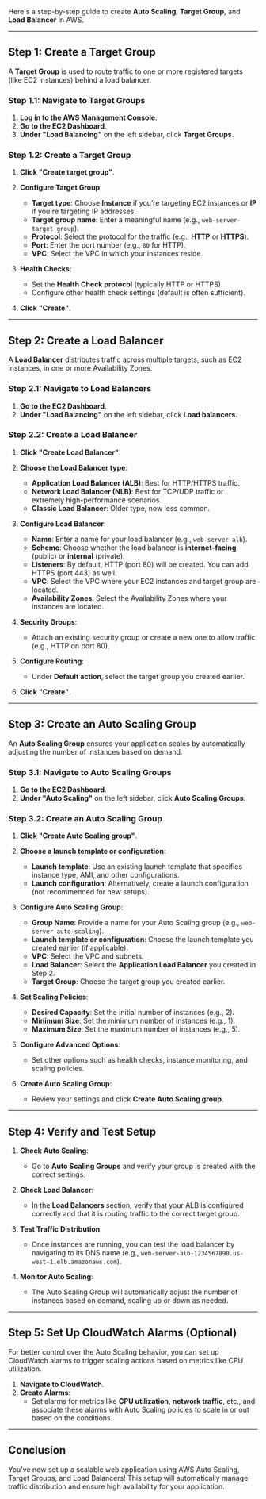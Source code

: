Here's a step-by-step guide to create **Auto Scaling**, **Target Group**, and **Load Balancer** in AWS.

---

## **Step 1: Create a Target Group**
A **Target Group** is used to route traffic to one or more registered targets (like EC2 instances) behind a load balancer.

### **Step 1.1: Navigate to Target Groups**
1. **Log in to the AWS Management Console**.
2. **Go to the EC2 Dashboard**.
3. **Under "Load Balancing"** on the left sidebar, click **Target Groups**.

### **Step 1.2: Create a Target Group**
1. **Click "Create target group"**.
2. **Configure Target Group**:
   - **Target type**: Choose **Instance** if you’re targeting EC2 instances or **IP** if you're targeting IP addresses.
   - **Target group name**: Enter a meaningful name (e.g., `web-server-target-group`).
   - **Protocol**: Select the protocol for the traffic (e.g., **HTTP** or **HTTPS**).
   - **Port**: Enter the port number (e.g., `80` for HTTP).
   - **VPC**: Select the VPC in which your instances reside.
   
3. **Health Checks**:
   - Set the **Health Check protocol** (typically HTTP or HTTPS).
   - Configure other health check settings (default is often sufficient).

4. **Click "Create"**.

---

## **Step 2: Create a Load Balancer**
A **Load Balancer** distributes traffic across multiple targets, such as EC2 instances, in one or more Availability Zones.

### **Step 2.1: Navigate to Load Balancers**
1. **Go to the EC2 Dashboard**.
2. **Under "Load Balancing"** on the left sidebar, click **Load balancers**.

### **Step 2.2: Create a Load Balancer**
1. **Click "Create Load Balancer"**.
2. **Choose the Load Balancer type**:
   - **Application Load Balancer (ALB)**: Best for HTTP/HTTPS traffic.
   - **Network Load Balancer (NLB)**: Best for TCP/UDP traffic or extremely high-performance scenarios.
   - **Classic Load Balancer**: Older type, now less common.
   
3. **Configure Load Balancer**:
   - **Name**: Enter a name for your load balancer (e.g., `web-server-alb`).
   - **Scheme**: Choose whether the load balancer is **internet-facing** (public) or **internal** (private).
   - **Listeners**: By default, HTTP (port 80) will be created. You can add HTTPS (port 443) as well.
   - **VPC**: Select the VPC where your EC2 instances and target group are located.
   - **Availability Zones**: Select the Availability Zones where your instances are located.
   
4. **Security Groups**:
   - Attach an existing security group or create a new one to allow traffic (e.g., HTTP on port 80).

5. **Configure Routing**:
   - Under **Default action**, select the target group you created earlier.

6. **Click "Create"**.

---

## **Step 3: Create an Auto Scaling Group**
An **Auto Scaling Group** ensures your application scales by automatically adjusting the number of instances based on demand.

### **Step 3.1: Navigate to Auto Scaling Groups**
1. **Go to the EC2 Dashboard**.
2. **Under "Auto Scaling"** on the left sidebar, click **Auto Scaling Groups**.

### **Step 3.2: Create an Auto Scaling Group**
1. **Click "Create Auto Scaling group"**.
2. **Choose a launch template or configuration**:
   - **Launch template**: Use an existing launch template that specifies instance type, AMI, and other configurations.
   - **Launch configuration**: Alternatively, create a launch configuration (not recommended for new setups).
   
3. **Configure Auto Scaling Group**:
   - **Group Name**: Provide a name for your Auto Scaling group (e.g., `web-server-auto-scaling`).
   - **Launch template or configuration**: Choose the launch template you created earlier (if applicable).
   - **VPC**: Select the VPC and subnets.
   - **Load Balancer**: Select the **Application Load Balancer** you created in Step 2.
   - **Target Group**: Choose the target group you created earlier.

4. **Set Scaling Policies**:
   - **Desired Capacity**: Set the initial number of instances (e.g., 2).
   - **Minimum Size**: Set the minimum number of instances (e.g., 1).
   - **Maximum Size**: Set the maximum number of instances (e.g., 5).

5. **Configure Advanced Options**:
   - Set other options such as health checks, instance monitoring, and scaling policies.

6. **Create Auto Scaling Group**:
   - Review your settings and click **Create Auto Scaling group**.

---

## **Step 4: Verify and Test Setup**
1. **Check Auto Scaling**:
   - Go to **Auto Scaling Groups** and verify your group is created with the correct settings.
   
2. **Check Load Balancer**:
   - In the **Load Balancers** section, verify that your ALB is configured correctly and that it is routing traffic to the correct target group.
   
3. **Test Traffic Distribution**:
   - Once instances are running, you can test the load balancer by navigating to its DNS name (e.g., `web-server-alb-1234567890.us-west-1.elb.amazonaws.com`).

4. **Monitor Auto Scaling**:
   - The Auto Scaling Group will automatically adjust the number of instances based on demand, scaling up or down as needed.

---

## **Step 5: Set Up CloudWatch Alarms (Optional)**
For better control over the Auto Scaling behavior, you can set up CloudWatch alarms to trigger scaling actions based on metrics like CPU utilization.

1. **Navigate to CloudWatch**.
2. **Create Alarms**:
   - Set alarms for metrics like **CPU utilization**, **network traffic**, etc., and associate these alarms with Auto Scaling policies to scale in or out based on the conditions.

---

## **Conclusion**
You’ve now set up a scalable web application using AWS Auto Scaling, Target Groups, and Load Balancers! This setup will automatically manage traffic distribution and ensure high availability for your application.